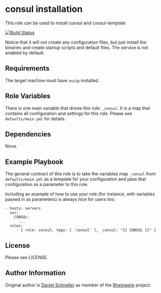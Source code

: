 consul installation
=========

This role can be used to install consul and consul-template

[![Build Status](https://github.com/Rheinwerk/ansible-role-consul/actions/workflows/ci.yml/badge.svg)](https://github.com/Rheinwerk/ansible-role-consul/actions/workflows/ci.yml)

Notice that it will not create any configuration files, but just install
the binaries and create startup scripts and default files. The service
is not enabled by default.

Requirements
------------

The target machine must have `unzip` installed.

Role Variables
--------------

There is one main variable that drives this role: `_consul`. It is a map that contains all configuration and settings for this role.
Please see `defaults/main.yml` for details.

Dependencies
------------

None.


Example Playbook
----------------

The general contract of this role is to take the variables map `_consul` from `defaults/main.yml` as a template for your configuration and pass that configuration as a parameter to this role.

Including an example of how to use your role (for instance, with variables passed in as parameters) is always nice for users too:

    - hosts: servers
      var:
        CONSUL:
          ...
      roles:
         - { role: consul, tags: [ 'consul' ], _consul: "{{ CONSUL }}" }

License
-------

Please see LICENSE.

Author Information
------------------

Original author is [Daniel Schneller](https://github.com/dschneller) as member of the [Rheinwerk](https://github.com/Rheinwerk) project.

